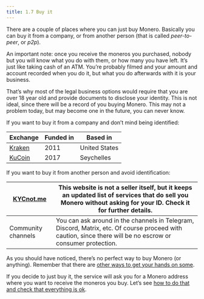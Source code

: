 ```yaml
---
title: 1.7 Buy it
---
```

There are a couple of places where you can just buy Monero. Basically you can buy it from a company, or from another person (that is called _peer-to-peer_, or _p2p_).

An important note: once you receive the moneros you purchased, nobody but you will know what you do with them, or how many you have left. It’s just like taking cash of an ATM. You’re probably filmed and your amount and account recorded when you do it, but what you do afterwards with it is your business.

That’s why most of the legal business options would require that you are over 18 year old and provide documents to disclose your identity. This is not ideal, since there will be a record of you buying Monero. This may not a problem today, but may become one in the future, you can never know.

If you want to buy it from a company and don’t mind being identified:

| Exchange                          | Funded in | Based in      |
| --------------------------------- | --------- | ------------- |
| [Kraken](https://www.kraken.com/) | 2011      | United States |
| [KuCoin](https://www.kucoin.com/) | 2017      | Seychelles    |

If you want to buy it from another person and avoid identification:

| [KYCnot.me](https://kycnot.me/) | This website is not a seller itself, but it keeps an updated list of services that do sell you Monero without asking for your ID. Check it for further details. |
| ------------------------------- | --------------------------------------------------------------------------------------------------------------------------------------------------------------- |
| Community channels              | You can ask around in the channels in Telegram, Discord, Matrix, etc. Of course proceed with caution, since there will be no escrow or consumer protection.     |

As you should have noticed, there’s no perfect way to buy Monero (or anything). Remember that there are [other ways to get your hands on some](1.06_getting_monero.md).

If you decide to just buy it, the service will ask you for a Monero address where you want to receive the moneros you buy. Let’s see [how to do that and check that everything is ok](1.11_receive_monero.md).

